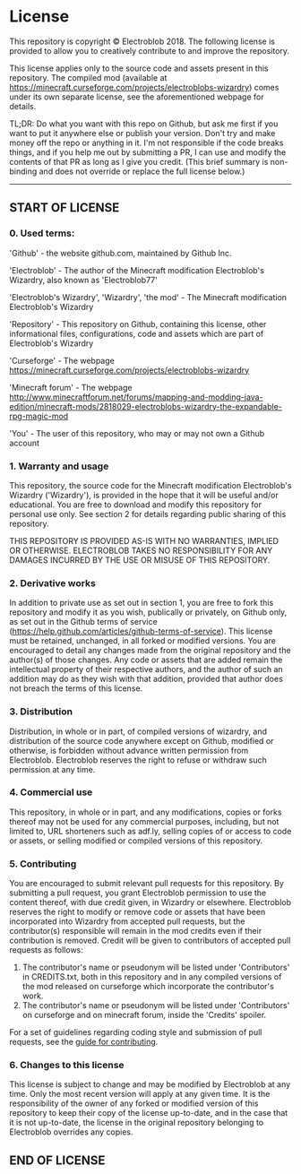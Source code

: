 # License
This repository is copyright © Electroblob 2018. The following license is provided to allow you to creatively contribute to and improve the repository.

This license applies only to the source code and assets present in this repository. The compiled mod (available at https://minecraft.curseforge.com/projects/electroblobs-wizardry) comes under its own separate license, see the aforementioned webpage for details.

TL;DR: Do what you want with this repo on Github, but ask me first if you want to put it anywhere else or publish your version. Don't try and make money off the repo or anything in it. I'm not responsible if the code breaks things, and if you help me out by submitting a PR, I can use and modify the contents of that PR as long as I give you credit. (This brief summary is non-binding and does not override or replace the full license below.)

---

## START OF LICENSE

### 0. Used terms:

'Github' - the website github.com, maintained by Github Inc.

'Electroblob' - The author of the Minecraft modification Electroblob's Wizardry, also known as 'Electroblob77'

'Electroblob's Wizardry', 'Wizardry', 'the mod' - The Minecraft modification Electroblob's Wizardry

'Repository' - This repository on Github, containing this license, other informational files, configurations, code and assets which are part of Electroblob's Wizardry

'Curseforge' - The webpage https://minecraft.curseforge.com/projects/electroblobs-wizardry

'Minecraft forum' - The webpage http://www.minecraftforum.net/forums/mapping-and-modding-java-edition/minecraft-mods/2818029-electroblobs-wizardry-the-expandable-rpg-magic-mod

'You' - The user of this repository, who may or may not own a Github account

### 1. Warranty and usage

This repository, the source code for the Minecraft modification Electroblob's Wizardry ('Wizardry'), is provided in the hope that it will be useful and/or educational. You are free to download and modify this repository for personal use only. See section 2 for details regarding public sharing of this repository.

THIS REPOSITORY IS PROVIDED AS-IS WITH NO WARRANTIES, IMPLIED OR OTHERWISE. ELECTROBLOB TAKES NO RESPONSIBILITY FOR ANY DAMAGES INCURRED BY THE USE OR MISUSE OF THIS REPOSITORY.

### 2. Derivative works

In addition to private use as set out in section 1, you are free to fork this repository and modify it as you wish, publically or privately, on Github only, as set out in the Github terms of service (https://help.github.com/articles/github-terms-of-service). This license must be retained, unchanged, in all forked or modified versions. You are encouraged to detail any changes made from the original repository and the author(s) of those changes. Any code or assets that are added remain the intellectual property of their respective authors, and the author of such an addition may do as they wish with that addition, provided that author does not breach the terms of this license.

### 3. Distribution

Distribution, in whole or in part, of compiled versions of wizardry, and distribution of the source code anywhere except on Github, modified or otherwise, is forbidden without advance written permission from Electroblob. Electroblob reserves the right to refuse or withdraw such permission at any time.

### 4. Commercial use

This repository, in whole or in part, and any modifications, copies or forks thereof may not be used for any commercial purposes, including, but not limited to, URL shorteners such as adf.ly, selling copies of or access to code or assets, or selling modified or compiled versions of this repository.

### 5. Contributing

You are encouraged to submit relevant pull requests for this repository. By submitting a pull request, you grant Electroblob permission to use the content thereof, with due credit given, in Wizardry or elsewhere. Electroblob reserves the right to modify or remove code or assets that have been incorporated into Wizardry from accepted pull requests, but the contributor(s) responsible will remain in the mod credits even if their contribution is removed. Credit will be given to contributors of accepted pull requests as follows:

1. The contributor's name or pseudonym will be listed under 'Contributors' in CREDITS.txt, both in this repository and in any compiled versions of the mod released on curseforge which incorporate the contributor's work.
2. The contributor's name or pseudonym will be listed under 'Contributors' on curseforge and on minecraft forum, inside the 'Credits' spoiler.

For a set of guidelines regarding coding style and submission of pull requests, see the [guide for contributing](guide_for_contributing.md).

### 6. Changes to this license

This license is subject to change and may be modified by Electroblob at any time. Only the most recent version will apply at any given time. It is the responsibility of the owner of any forked or modified version of this repository to keep their copy of the license up-to-date, and in the case that it is not up-to-date, the license in the original repository belonging to Electroblob overrides any copies.

## END OF LICENSE
